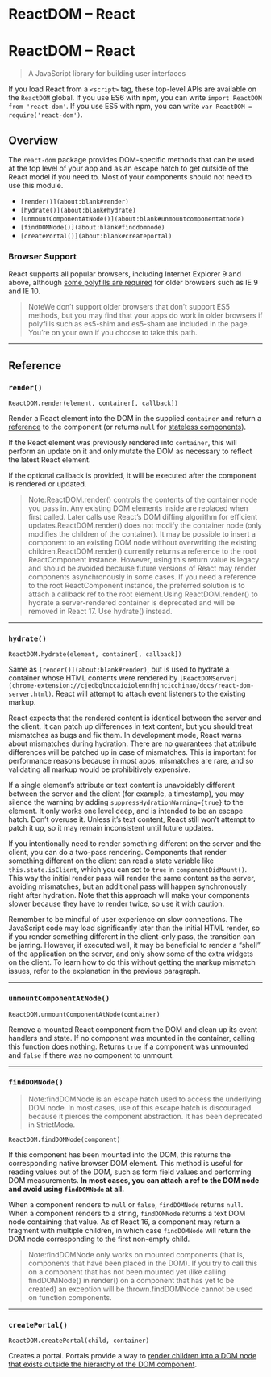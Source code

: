 # ReactDOM – React

# ReactDOM – React

> A JavaScript library for building user interfaces

If you load React from a `<script>` tag, these top-level APIs are available on the `ReactDOM` global. If you use ES6 with npm, you can write `import ReactDOM from 'react-dom'`. If you use ES5 with npm, you can write `var ReactDOM = require('react-dom')`.

## Overview

The `react-dom` package provides DOM-specific methods that can be used at the top level of your app and as an escape hatch to get outside of the React model if you need to. Most of your components should not need to use this module.

- `[render()](about:blank#render)`
- `[hydrate()](about:blank#hydrate)`
- `[unmountComponentAtNode()](about:blank#unmountcomponentatnode)`
- `[findDOMNode()](about:blank#finddomnode)`
- `[createPortal()](about:blank#createportal)`

### Browser Support

React supports all popular browsers, including Internet Explorer 9 and above, although [some polyfills are required](chrome-extension://cjedbglnccaioiolemnfhjncicchinao/docs/javascript-environment-requirements.html) for older browsers such as IE 9 and IE 10.

> NoteWe don’t support older browsers that don’t support ES5 methods, but you may find that your apps do work in older browsers if polyfills such as es5-shim and es5-sham are included in the page. You’re on your own if you choose to take this path.

---

## Reference

### `render()`

```
ReactDOM.render(element, container[, callback])
```

Render a React element into the DOM in the supplied `container` and return a [reference](chrome-extension://cjedbglnccaioiolemnfhjncicchinao/docs/more-about-refs.html) to the component (or returns `null` for [stateless components](chrome-extension://cjedbglnccaioiolemnfhjncicchinao/docs/components-and-props.html#function-and-class-components)).

If the React element was previously rendered into `container`, this will perform an update on it and only mutate the DOM as necessary to reflect the latest React element.

If the optional callback is provided, it will be executed after the component is rendered or updated.

> Note:ReactDOM.render() controls the contents of the container node you pass in. Any existing DOM elements inside are replaced when first called. Later calls use React’s DOM diffing algorithm for efficient updates.ReactDOM.render() does not modify the container node (only modifies the children of the container). It may be possible to insert a component to an existing DOM node without overwriting the existing children.ReactDOM.render() currently returns a reference to the root ReactComponent instance. However, using this return value is legacy and should be avoided because future versions of React may render components asynchronously in some cases. If you need a reference to the root ReactComponent instance, the preferred solution is to attach a callback ref to the root element.Using ReactDOM.render() to hydrate a server-rendered container is deprecated and will be removed in React 17. Use hydrate() instead.

---

### `hydrate()`

```
ReactDOM.hydrate(element, container[, callback])
```

Same as `[render()](about:blank#render)`, but is used to hydrate a container whose HTML contents were rendered by `[ReactDOMServer](chrome-extension://cjedbglnccaioiolemnfhjncicchinao/docs/react-dom-server.html)`. React will attempt to attach event listeners to the existing markup.

React expects that the rendered content is identical between the server and the client. It can patch up differences in text content, but you should treat mismatches as bugs and fix them. In development mode, React warns about mismatches during hydration. There are no guarantees that attribute differences will be patched up in case of mismatches. This is important for performance reasons because in most apps, mismatches are rare, and so validating all markup would be prohibitively expensive.

If a single element’s attribute or text content is unavoidably different between the server and the client (for example, a timestamp), you may silence the warning by adding `suppressHydrationWarning={true}` to the element. It only works one level deep, and is intended to be an escape hatch. Don’t overuse it. Unless it’s text content, React still won’t attempt to patch it up, so it may remain inconsistent until future updates.

If you intentionally need to render something different on the server and the client, you can do a two-pass rendering. Components that render something different on the client can read a state variable like `this.state.isClient`, which you can set to `true` in `componentDidMount()`. This way the initial render pass will render the same content as the server, avoiding mismatches, but an additional pass will happen synchronously right after hydration. Note that this approach will make your components slower because they have to render twice, so use it with caution.

Remember to be mindful of user experience on slow connections. The JavaScript code may load significantly later than the initial HTML render, so if you render something different in the client-only pass, the transition can be jarring. However, if executed well, it may be beneficial to render a “shell” of the application on the server, and only show some of the extra widgets on the client. To learn how to do this without getting the markup mismatch issues, refer to the explanation in the previous paragraph.

---

### `unmountComponentAtNode()`

```
ReactDOM.unmountComponentAtNode(container)
```

Remove a mounted React component from the DOM and clean up its event handlers and state. If no component was mounted in the container, calling this function does nothing. Returns `true` if a component was unmounted and `false` if there was no component to unmount.

---

### `findDOMNode()`

> Note:findDOMNode is an escape hatch used to access the underlying DOM node. In most cases, use of this escape hatch is discouraged because it pierces the component abstraction. It has been deprecated in StrictMode.

```
ReactDOM.findDOMNode(component)
```

If this component has been mounted into the DOM, this returns the corresponding native browser DOM element. This method is useful for reading values out of the DOM, such as form field values and performing DOM measurements. **In most cases, you can attach a ref to the DOM node and avoid using `findDOMNode` at all.**

When a component renders to `null` or `false`, `findDOMNode` returns `null`. When a component renders to a string, `findDOMNode` returns a text DOM node containing that value. As of React 16, a component may return a fragment with multiple children, in which case `findDOMNode` will return the DOM node corresponding to the first non-empty child.

> Note:findDOMNode only works on mounted components (that is, components that have been placed in the DOM). If you try to call this on a component that has not been mounted yet (like calling findDOMNode() in render() on a component that has yet to be created) an exception will be thrown.findDOMNode cannot be used on function components.

---

### `createPortal()`

```
ReactDOM.createPortal(child, container)
```

Creates a portal. Portals provide a way to [render children into a DOM node that exists outside the hierarchy of the DOM component](chrome-extension://cjedbglnccaioiolemnfhjncicchinao/docs/portals.html).